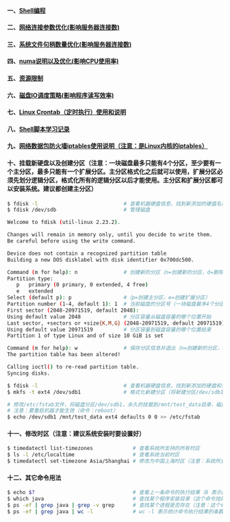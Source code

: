#### 一、[Shell编程][6]
#### 二、[网络连接参数优化(影响服务器连接数)][1]
#### 三、[系统文件句柄数量优化(影响服务器连接数)][2]
#### 四、[numa说明以及优化(影响CPU使用率)][3]
#### 五、[资源限制][4]
#### 六、[磁盘IO调度策略(影响程序读写效率)][5]
#### 七、[Linux Crontab（定时执行）使用和说明][7]
#### 八、[Shell脚本学习记录][8]
#### 九、[网络数据包防火墙iptables使用说明（注意：是Linux内核的iptables）][9]
#### 十、挂载新硬盘以及创建分区（注意：一块磁盘最多只能有4个分区，至少要有一个主分区，最多只能有一个扩展分区。主分区格式化之后就可以使用，扩展分区必须先划分逻辑分区，格式化所有的逻辑分区以后才能使用。主分区和扩展分区都可以安装系统。建议都创建主分区）
```bash
$ fdisk -l                            # 查看机器硬盘信息，找到新添加的硬盘名称
$ fdisk /dev/sdb                      # 管理磁盘

Welcome to fdisk (util-linux 2.23.2).

Changes will remain in memory only, until you decide to write them.
Be careful before using the write command.

Device does not contain a recognized partition table
Building a new DOS disklabel with disk identifier 0x700dc500.

Command (m for help): n               # 创建新的分区（n=创建新的分区，d=删除分区，p=列出分区列表，w=保存分区信息并退出，q=退出而不保存）
Partition type:
   p   primary (0 primary, 0 extended, 4 free)
   e   extended
Select (default p): p                 #（p=创建主分区，e=创建扩展分区）
Partition number (1-4, default 1): 1  # 当前磁盘的分区号（一块磁盘最多4个分区，所以最大是4，详情请看上面的注意事项）
First sector (2048-20971519, default 2048): 
Using default value 2048              # 分区容量从磁盘容量的哪个位置开始
Last sector, +sectors or +size{K,M,G} (2048-20971519, default 20971519): 
Using default value 20971519          # 分区容量到磁盘容量的哪个位置结束
Partition 1 of type Linux and of size 10 GiB is set

Command (m for help): w               # 保存分区信息并退出（n=创建新的分区，d=删除分区，p=列出分区列表，w=保存分区信息并退出，q=退出而不保存）
The partition table has been altered!

Calling ioctl() to re-read partition table.
Syncing disks.

$ fdisk -l                            # 查看机器硬盘信息，找到新添加的硬盘和分区名称
$ mkfs -t ext4 /dev/sdb1              # 格式化新建分区（将新建分区/dev/sdb1格式化成ext4格式）

# 修改/etc/fstab文件，将磁盘分区/dev/sdb1，永久的挂载到/mnt/test_data目录，磁盘格式是ext4
# 注意：要重启机器才能生效（命令：reboot）
$ echo /dev/sdb1 /mnt/test_data ext4 defaults 0 0 >> /etc/fstab                       
```

#### 十一、修改时区（注意：建议系统安装时要设置好）
```bash
$ timedatectl list-timezones             # 查看系统所支持的所有时区
$ ls -l /etc/localtime                   # 查看系统当前时区
$ timedatectl set-timezone Asia/Shanghai # 修改为中国上海时区（注意：系统所支持的时区里面没有北京）
```

#### 十二、其它命令用法
```bash
$ echo $?                                # 查看上一条命令的执行结果（0 表示执行成功，1 表示执行异常）
$ which java                             # 查找某个程序安装目录（这个命令找的是java的安装目录）
$ ps -ef | grep java | grep -v grep      # 查找某个进程是否存在（注意：这个命令也会启一个进程，同时也会被查出来。grep -v grep 就是过滤掉这个命令启动的进程）
$ ps -ef | grep java | wc -l             # wc -l 表示统计命令执行结果的条数
```

[1]: https://github.com/firechiang/linux-test/tree/master/docs/ipv4-parameter-optimization.md
[2]: https://github.com/firechiang/linux-test/tree/master/docs/network-io-optimization.md
[3]: https://github.com/firechiang/linux-test/tree/master/docs/numa-explain.md
[4]: https://github.com/firechiang/linux-test/tree/master/docs/resources-limits.md
[5]: https://github.com/firechiang/linux-test/tree/master/docs/disk-io-strategy.md
[6]: https://github.com/firechiang/linux-test/tree/master/docs/bash-simple-use.md
[7]: https://github.com/firechiang/linux-test/tree/master/docs/linux-crontable-use.md
[8]: https://github.com/firechiang/linux-test/tree/master/docs/shell/index.md
[9]: https://github.com/firechiang/linux-test/tree/master/docs/iptables-doc.md
